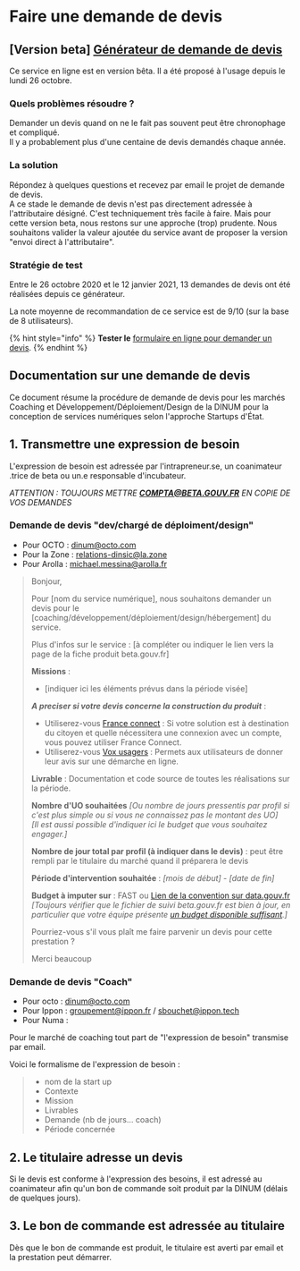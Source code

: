 # Faire une demande de devis

##  \[**Version beta\]** [**Générateur de demande de devis**](https://airtable.com/shra8F0OUtXTC4t4Z)

Ce service en ligne est en version bêta. Il a été proposé à l'usage depuis le lundi 26 octobre. 

### **Quels problèmes résoudre ?**

Demander un devis quand on ne le fait pas souvent peut être chronophage et compliqué.  
Il y a probablement plus d'une centaine de devis demandés chaque année.

### **La solution**

Répondez à quelques questions et recevez par email le projet de demande de devis.  
A ce stade le demande de devis n'est pas directement adressée à l'attributaire désigné. C'est techniquement très facile à faire. Mais pour cette version beta, nous restons sur une approche \(trop\) prudente. Nous souhaitons valider la valeur ajoutée du service avant de proposer la version "envoi direct à l'attributaire".

### **Stratégie de test**

Entre le 26 octobre 2020 et le 12 janvier 2021, 13 demandes de devis ont été réalisées depuis ce générateur.

La note moyenne de recommandation de ce service est de 9/10 \(sur la base de 8 utilisateurs\).

{% hint style="info" %}
**Tester le** [formulaire en ligne pour demander un devis](https://airtable.com/shra8F0OUtXTC4t4Z).
{% endhint %}

## **Documentation sur une demande de devis**

Ce document résume la procédure de demande de devis pour les marchés Coaching et Développement/Déploiement/Design de la DINUM pour la conception de services numériques selon l'approche Startups d'État.

## 1. Transmettre une expression de besoin

L'expression de besoin est adressée par l'intrapreneur.se, un coanimateur .trice de beta ou un.e responsable d'incubateur.

_ATTENTION : TOUJOURS METTRE **COMPTA@BETA.GOUV.FR** EN COPIE DE VOS DEMANDES_

### Demande de devis "dev/chargé de déploiment/design"

* Pour OCTO : dinum@octo.com
* Pour la Zone : relations-dinsic@la.zone
* Pour Arolla :  michael.messina@arolla.fr

> Bonjour,
>
> Pour \[nom du service numérique\], nous souhaitons demander un devis pour le \[coaching/développement/déploiement/design/hébergement\] du service.
>
> Plus d'infos sur le service : \[à compléter ou indiquer le lien vers la page de la fiche produit beta.gouv.fr\]
>
> **Missions** :
>
> * \[indiquer ici les éléments prévus dans la période visée\]
>
> _**A preciser si votre devis concerne la construction du produit**_  :
>
> * Utiliserez-vous [France connect](https://franceconnect.gouv.fr) : Si votre solution est à destination du citoyen et quelle nécessitera une connexion avec un compte, vous pouvez utiliser France Connect.
> * Utiliserez-vous [Vox usagers](https://observatoire.numerique.gouv.fr/observatoire/) : Permets aux utilisateurs de donner leur avis sur une démarche en ligne.   
>
> **Livrable** : Documentation et code source de toutes les réalisations sur la période.
>
> **Nombre d'UO souhaitées** _\[Ou nombre de jours pressentis par profil si c'est plus simple ou si vous ne connaissez pas le montant des UO\]  
> \[Il est aussi possible d'indiquer ici le budget que vous souhaitez engager.\]_
>
> **Nombre de jour total par profil \(à indiquer dans le devis\)** : peut être rempli par le titulaire du marché quand il préparera le devis
>
> **Période d'intervention souhaitée** : _\[mois de début\] - \[date de fin\]_
>
> **Budget à imputer sur** : FAST ou [Lien de la convention sur data.gouv.fr](https://www.data.gouv.fr/fr/datasets/conventions-de-partenariat/) _\[Toujours vérifier que le fichier de suivi beta.gouv.fr est bien à jour, en particulier que votre équipe présente_ [_un budget disponible suffisant_](https://docs.google.com/spreadsheets/d/1pZYJvjUeMPF2oWzDOp6SC-CECcb3zmt5xq-udeEcELg/edit#gid=530195431)_.\]_
>
> Pourriez-vous s'il vous plaît me faire parvenir un devis pour cette prestation ?
>
> Merci beaucoup

### Demande de devis "Coach"

* Pour octo : dinum@octo.com
* Pour Ippon :  groupement@ippon.fr / sbouchet@ippon.tech
* Pour Numa : 

Pour le marché de coaching tout part de "l'expression de besoin" transmise par email.

Voici le formalisme de l'expression de besoin :

> * nom de la start up
> * Contexte
> * Mission
> * Livrables
> * Demande \(nb de jours... coach\)
> * Période concernée

## 2. Le titulaire adresse un devis

Si le devis est conforme à l'expression des besoins, il est adressé au coanimateur afin qu'un bon de commande soit produit par la DINUM \(délais de quelques jours\).

## 3. Le bon de commande est adressée au titulaire

Dès que le bon de commande est produit, le titulaire est averti par email et la prestation peut démarrer.


